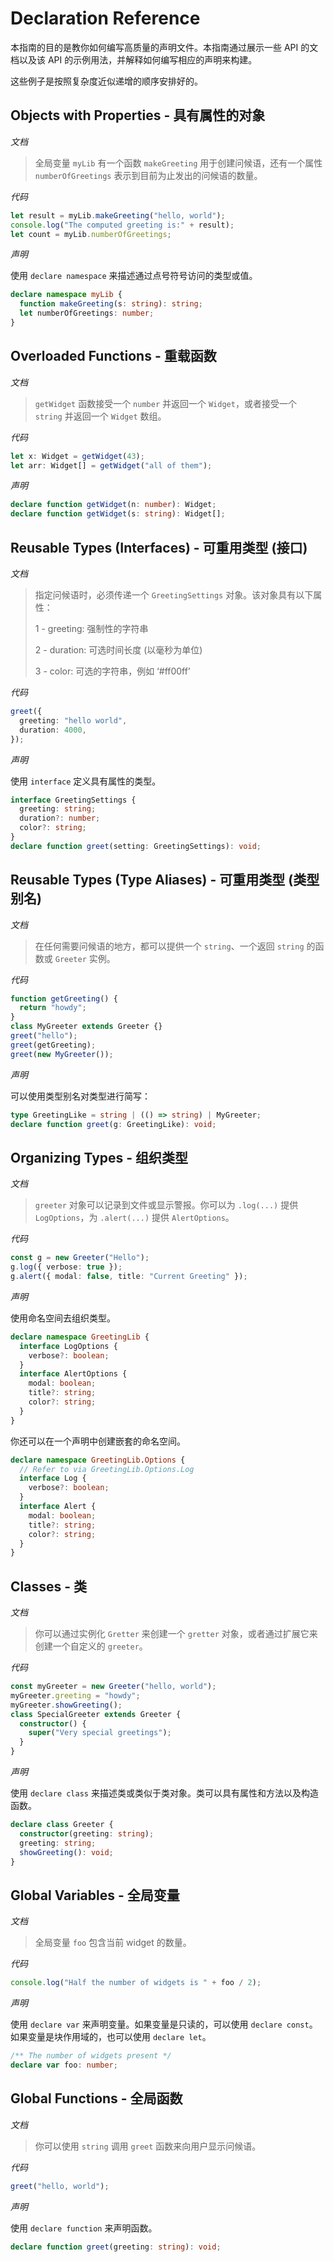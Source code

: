# Declaration Reference

本指南的目的是教你如何编写高质量的声明文件。本指南通过展示一些 API 的文档以及该 API 的示例用法，并解释如何编写相应的声明来构建。

这些例子是按照复杂度近似递增的顺序安排好的。

## Objects with Properties - 具有属性的对象

_文档_

> 全局变量 `myLib` 有一个函数 `makeGreeting` 用于创建问候语，还有一个属性 `numberOfGreetings` 表示到目前为止发出的问候语的数量。

_代码_

```typescript
let result = myLib.makeGreeting("hello, world");
console.log("The computed greeting is:" + result);
let count = myLib.numberOfGreetings;
```

_声明_

使用 `declare namespace` 来描述通过点号符号访问的类型或值。

```typescript
declare namespace myLib {
  function makeGreeting(s: string): string;
  let numberOfGreetings: number;
}
```

## Overloaded Functions - 重载函数

_文档_

> `getWidget` 函数接受一个 `number` 并返回一个 `Widget`，或者接受一个 `string` 并返回一个 `Widget` 数组。

_代码_

```typescript
let x: Widget = getWidget(43);
let arr: Widget[] = getWidget("all of them");
```

_声明_

```typescript
declare function getWidget(n: number): Widget;
declare function getWidget(s: string): Widget[];
```

## Reusable Types (Interfaces) - 可重用类型 (接口)

_文档_

> 指定问候语时，必须传递一个 `GreetingSettings` 对象。该对象具有以下属性：
>
> 1 - greeting: 强制性的字符串
>
> 2 - duration: 可选时间长度 (以毫秒为单位)
>
> 3 - color: 可选的字符串，例如 ‘#ff00ff’

_代码_

```typescript
greet({
  greeting: "hello world",
  duration: 4000,
});
```

_声明_

使用 `interface` 定义具有属性的类型。

```typescript
interface GreetingSettings {
  greeting: string;
  duration?: number;
  color?: string;
}
declare function greet(setting: GreetingSettings): void;
```

## Reusable Types (Type Aliases) - 可重用类型 (类型别名)

_文档_

> 在任何需要问候语的地方，都可以提供一个 `string`、一个返回 `string` 的函数或 `Greeter` 实例。

_代码_

```typescript
function getGreeting() {
  return "howdy";
}
class MyGreeter extends Greeter {}
greet("hello");
greet(getGreeting);
greet(new MyGreeter());
```

_声明_

可以使用类型别名对类型进行简写：

```typescript
type GreetingLike = string | (() => string) | MyGreeter;
declare function greet(g: GreetingLike): void;
```

## Organizing Types - 组织类型

_文档_

> `greeter` 对象可以记录到文件或显示警报。你可以为 `.log(...)` 提供 `LogOptions`，为 `.alert(...)` 提供 `AlertOptions`。

_代码_

```typescript
const g = new Greeter("Hello");
g.log({ verbose: true });
g.alert({ modal: false, title: "Current Greeting" });
```

_声明_

使用命名空间去组织类型。

```typescript
declare namespace GreetingLib {
  interface LogOptions {
    verbose?: boolean;
  }
  interface AlertOptions {
    modal: boolean;
    title?: string;
    color?: string;
  }
}
```

你还可以在一个声明中创建嵌套的命名空间。

```typescript
declare namespace GreetingLib.Options {
  // Refer to via GreetingLib.Options.Log
  interface Log {
    verbose?: boolean;
  }
  interface Alert {
    modal: boolean;
    title?: string;
    color?: string;
  }
}
```

## Classes - 类

_文档_

> 你可以通过实例化 `Gretter` 来创建一个 `gretter` 对象，或者通过扩展它来创建一个自定义的 `greeter`。

_代码_

```typescript
const myGreeter = new Greeter("hello, world");
myGreeter.greeting = "howdy";
myGreeter.showGreeting();
class SpecialGreeter extends Greeter {
  constructor() {
    super("Very special greetings");
  }
}
```

_声明_

使用 `declare class` 来描述类或类似于类对象。类可以具有属性和方法以及构造函数。

```typescript
declare class Greeter {
  constructor(greeting: string);
  greeting: string;
  showGreeting(): void;
}
```

## Global Variables - 全局变量

_文档_

> 全局变量 `foo` 包含当前 widget 的数量。

_代码_

```typescript
console.log("Half the number of widgets is " + foo / 2);
```

_声明_

使用 `declare var` 来声明变量。如果变量是只读的，可以使用 `declare const`。如果变量是块作用域的，也可以使用 `declare let`。

```typescript
/** The number of widgets present */
declare var foo: number;
```

## Global Functions - 全局函数

_文档_

> 你可以使用 `string` 调用 `greet` 函数来向用户显示问候语。

_代码_

```typescript
greet("hello, world");
```

_声明_

使用 `declare function` 来声明函数。

```typescript
declare function greet(greeting: string): void;
```
